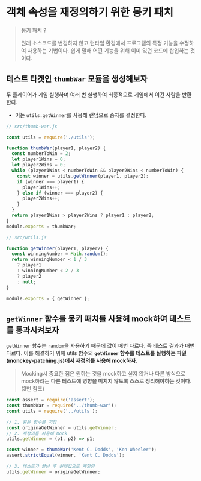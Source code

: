 # 객체 속성을 재정의하기 위한 몽키 패치

> 몽키 패치 ?
>
> 원래 소스코드를 변경하지 않고 런타임 환경에서 프로그램의 특정 기능을 수정하여 사용하는 기법이다. 쉽게 말해 어떤 기능을 위해 이미 있던 코드에 삽입하는 것이다.

## 테스트 타겟인 `thumbWar` 모듈을 생성해보자

두 플레이어가 게임 실행하며 여러 번 실행하여 최종적으로 게임에서 이긴 사람을 반환한다.

- 이는 `utils.getWinner`를 사용해 랜덤으로 승자를 결정한다.

```js
// src/thumb-war.js

const utils = require('./utils');

function thumbWar(player1, player2) {
  const numberToWin = 2;
  let player1Wins = 0;
  let player2Wins = 0;
  while (player1Wins < numberToWin && player2Wins < numberToWin) {
    const winner = utils.getWinner(player1, player2);
    if (winner === player1) {
      player1Wins++;
    } else if (winner === player2) {
      player2Wins++;
    }
  }
  return player1Wins > player2Wins ? player1 : player2;
}
module.exports = thumbWar;
```

```js
// src/utils.js

function getWinner(player1, player2) {
  const winningNumber = Math.random();
  return winningNumber < 1 / 3
    ? player1
    : winningNumber < 2 / 3
    ? player2
    : null;
}

module.exports = { getWinner };
```

## `getWinner` 함수를 몽키 패치를 사용해 mock하여 테스트를 통과시켜보자

`getWinner` 함수는 `random`을 사용하기 때문에 값이 매번 다르다. 즉 테스트 결과가 매번 다르다.
이를 해결하기 위해 utils 함수의 **`getWinner` 함수를 테스트를 실행하는 파일(monckey-patching.js)에서 재정의를 사용해 mock하자**.

> Mocking시 중요한 점은 원하는 것을 mock하고 싶지 않거나 다른 방식으로 mock하려는 **다른 테스트에 영향을 미치지 않도록 스스로 정리해야하는 것이다**.(3번 참조)

```js
const assert = require('assert');
const thumbWar = require('../thumb-war');
const utils = require('../utils');

// 1. 원본 함수를 저장
const originaGetWinner = utils.getWinner;
// 2. 재정의를 사용해 mock
utils.getWinner = (p1, p2) => p1;

const winner = thumbWar('Kent C. Dodds', 'Ken Wheeler');
assert.strictEqual(winner, 'Kent C. Dodds');

// 3. 테스트가 끝난 후 원래값으로 재할당
utils.getWinner = originaGetWinner;
```
